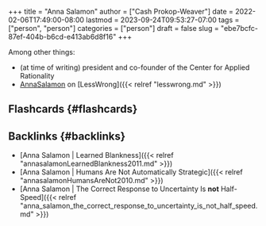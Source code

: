 +++
title = "Anna Salamon"
author = ["Cash Prokop-Weaver"]
date = 2022-02-06T17:49:00-08:00
lastmod = 2023-09-24T09:53:27-07:00
tags = ["person", "person"]
categories = ["person"]
draft = false
slug = "ebe7bcfc-87ef-404b-b6cd-e413ab6d8f16"
+++

Among other things:

-   (at time of writing) president and co-founder of the Center for Applied Rationality
-   [AnnaSalamon](https://www.lesswrong.com/users/annasalamon) on [LessWrong]({{< relref "lesswrong.md" >}})


## Flashcards {#flashcards}


## Backlinks {#backlinks}

-   [Anna Salamon | Learned Blankness]({{< relref "annasalamonLearnedBlankness2011.md" >}})
-   [Anna Salamon | Humans Are Not Automatically Strategic]({{< relref "annasalamonHumansAreNot2010.md" >}})
-   [Anna Salamon | The Correct Response to Uncertainty Is **not** Half-Speed]({{< relref "anna_salamon_the_correct_response_to_uncertainty_is_not_half_speed.md" >}})
